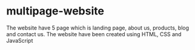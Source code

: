 # multipage-website
The website have 5 page which is landing page, about us, products, blog and contact us. The website have been created using HTML, CSS and JavaScript
